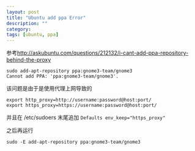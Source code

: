 ```yaml
---
layout: post
title: "Ubuntu add ppa Error"
description: ""
category: 
tags: [ubuntu, ppa]
---
```


参考<http://askubuntu.com/questions/212132/i-cant-add-ppa-repository-behind-the-proxy>

    sudo add-apt-repository ppa:gnome3-team/gnome3
    Cannot add PPA: 'ppa:gnome3-team/gnome3'.

该问题是由于是使用代理上网导致的

    export http_proxy=http://username:password@host:port/
    export https_proxy=https://username:password@host:port/

并且在 /etc/sudoers 末尾追加   `Defaults env_keep="https_proxy"` 

之后再运行

    sudo -E add-apt-repository ppa:gnome3-team/gnome3

    